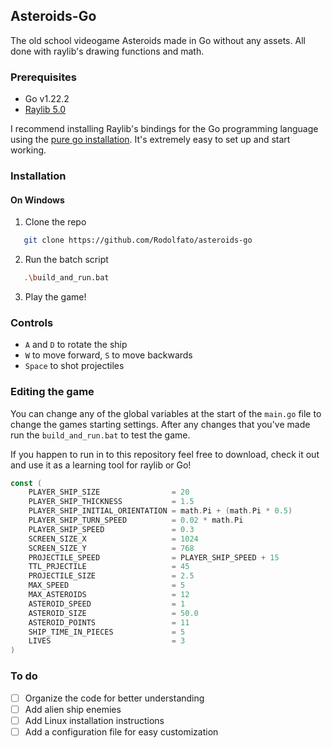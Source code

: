 ## Asteroids-Go
The old school videogame Asteroids made in Go without any assets. All done with raylib's drawing functions and math.

### Prerequisites

* Go v1.22.2
* [Raylib 5.0](https://www.raylib.com/)

I recommend installing Raylib's bindings for the Go programming language using the [pure go installation](https://github.com/gen2brain/raylib-go/tree/master?tab=readme-ov-file#purego-without-cgo-ie-cgo_enabled0). It's extremely easy to set up and start working.

### Installation
#### On Windows
1. Clone the repo 
```sh
   git clone https://github.com/Rodolfato/asteroids-go
```
2. Run the batch script
```sh
   .\build_and_run.bat
```
3. Play the game!

### Controls
* `A` and `D` to rotate the ship
* `W` to move forward, `S` to move backwards
* `Space` to shot projectiles

### Editing the game

You can change any of the global variables at the start of the `main.go` file to change the games starting settings. After any changes that you've made run the `build_and_run.bat` to test the game.

If you happen to run in to this repository feel free to download, check it out and use it as a learning tool for raylib or Go!

```go
const (
	PLAYER_SHIP_SIZE                = 20
	PLAYER_SHIP_THICKNESS           = 1.5
	PLAYER_SHIP_INITIAL_ORIENTATION = math.Pi + (math.Pi * 0.5)
	PLAYER_SHIP_TURN_SPEED          = 0.02 * math.Pi
	PLAYER_SHIP_SPEED               = 0.3
	SCREEN_SIZE_X                   = 1024
	SCREEN_SIZE_Y                   = 768
	PROJECTILE_SPEED                = PLAYER_SHIP_SPEED + 15
	TTL_PRJECTILE                   = 45
	PROJECTILE_SIZE                 = 2.5
	MAX_SPEED                       = 5
	MAX_ASTEROIDS                   = 12
	ASTEROID_SPEED                  = 1
	ASTEROID_SIZE                   = 50.0
	ASTEROID_POINTS                 = 11
	SHIP_TIME_IN_PIECES             = 5
	LIVES                           = 3
)
```

### To do
- [ ] Organize the code for better understanding
- [ ] Add alien ship enemies
- [ ] Add Linux installation instructions
- [ ] Add a configuration file for easy customization